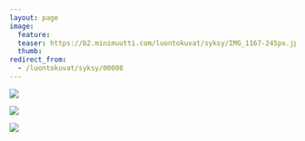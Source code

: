 ```yaml
---
layout: page
image:
  feature:
  teaser: https://b2.minimuutti.com/luontokuvat/syksy/IMG_1167-245px.jpg
  thumb:
redirect_from:
  - /luontokuvat/syksy/00008
---
```


![](https://b2.minimuutti.com/luontokuvat/syksy/IMG_1170-800px.jpg)

![](https://b2.minimuutti.com/luontokuvat/syksy/IMG_1176-800px.jpg)

![](https://b2.minimuutti.com/luontokuvat/syksy/IMG_1167-800px.jpg)
